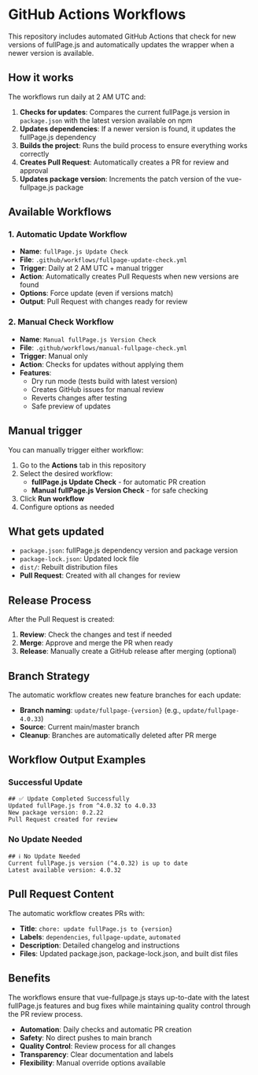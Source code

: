 # GitHub Actions Workflows

This repository includes automated GitHub Actions that check for new versions of fullPage.js and automatically updates the wrapper when a newer version is available.

## How it works

The workflows run daily at 2 AM UTC and:

1. **Checks for updates**: Compares the current fullPage.js version in `package.json` with the latest version available on npm
2. **Updates dependencies**: If a newer version is found, it updates the fullPage.js dependency
3. **Builds the project**: Runs the build process to ensure everything works correctly
4. **Creates Pull Request**: Automatically creates a PR for review and approval
5. **Updates package version**: Increments the patch version of the vue-fullpage.js package

## Available Workflows

### 1. Automatic Update Workflow
- **Name**: `fullPage.js Update Check`
- **File**: `.github/workflows/fullpage-update-check.yml`
- **Trigger**: Daily at 2 AM UTC + manual trigger
- **Action**: Automatically creates Pull Requests when new versions are found
- **Options**: Force update (even if versions match)
- **Output**: Pull Request with changes ready for review

### 2. Manual Check Workflow
- **Name**: `Manual fullPage.js Version Check`
- **File**: `.github/workflows/manual-fullpage-check.yml`
- **Trigger**: Manual only
- **Action**: Checks for updates without applying them
- **Features**:
  - Dry run mode (tests build with latest version)
  - Creates GitHub issues for manual review
  - Reverts changes after testing
  - Safe preview of updates

## Manual trigger

You can manually trigger either workflow:

1. Go to the **Actions** tab in this repository
2. Select the desired workflow:
   - **fullPage.js Update Check** - for automatic PR creation
   - **Manual fullPage.js Version Check** - for safe checking
3. Click **Run workflow**
4. Configure options as needed

## What gets updated

- `package.json`: fullPage.js dependency version and package version
- `package-lock.json`: Updated lock file
- `dist/`: Rebuilt distribution files
- **Pull Request**: Created with all changes for review

## Release Process

After the Pull Request is created:
1. **Review**: Check the changes and test if needed
2. **Merge**: Approve and merge the PR when ready
3. **Release**: Manually create a GitHub release after merging (optional)

## Branch Strategy

The automatic workflow creates new feature branches for each update:
- **Branch naming**: `update/fullpage-{version}` (e.g., `update/fullpage-4.0.33`)
- **Source**: Current main/master branch
- **Cleanup**: Branches are automatically deleted after PR merge

## Workflow Output Examples

### Successful Update
```
## ✅ Update Completed Successfully
Updated fullPage.js from ^4.0.32 to 4.0.33
New package version: 0.2.22
Pull Request created for review
```

### No Update Needed
```
## ℹ️ No Update Needed
Current fullPage.js version (^4.0.32) is up to date
Latest available version: 4.0.32
```

## Pull Request Content

The automatic workflow creates PRs with:
- **Title**: `chore: update fullPage.js to {version}`
- **Labels**: `dependencies`, `fullpage-update`, `automated`
- **Description**: Detailed changelog and instructions
- **Files**: Updated package.json, package-lock.json, and built dist files

## Benefits

The workflows ensure that vue-fullpage.js stays up-to-date with the latest fullPage.js features and bug fixes while maintaining quality control through the PR review process.

- **Automation**: Daily checks and automatic PR creation
- **Safety**: No direct pushes to main branch
- **Quality Control**: Review process for all changes
- **Transparency**: Clear documentation and labels
- **Flexibility**: Manual override options available 